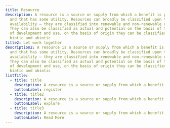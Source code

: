 ```yaml
---
title: Resource
description: A resource is a source or supply from which a benefit is produced
  and that has some utility. Resources can broadly be classified upon their
  availability — they are classified into renewable and non-renewable resources.
  They can also be classified as actual and potential on the basis of the level
  of development and use, on the basis of origin they can be classified as
  biotic and abiotic
title2: Let work together
description2: A resource is a source or supply from which a benefit is produced
  and that has some utility. Resources can broadly be classified upon their
  availability — they are classified into renewable and non-renewable resources.
  They can also be classified as actual and potential on the basis of the level
  of development and use, on the basis of origin they can be classified as
  biotic and abiotic
listTitle:
  - title: title
    description: A resource is a source or supply from which a benefit is produce
    buttonLabel: register
  - title: title2
    description: A resource is a source or supply from which a benefit is produce
    buttonLabel: explore
  - title: title3
    description: A resource is a source or supply from which a benefit is produce
    buttonLabel: Read More
---
```

